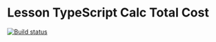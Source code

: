 # Lesson TypeScript Calc Total Cost
[![Build status](https://ci.appveyor.com/api/projects/status/tkv33npb3fqjg0qw?svg=true)](https://ci.appveyor.com/project/igrkirillov/lesson-ts-cart)